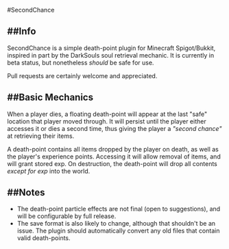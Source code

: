 #SecondChance

##Info
---
SecondChance is a simple death-point plugin for Minecraft Spigot/Bukkit, inspired in part by the DarkSouls soul retrieval mechanic. It is currently in beta status, but nonetheless _should_ be safe for use.

Pull requests are certainly welcome and appreciated.

##Basic Mechanics
---
When a player dies, a floating death-point will appear at the last "safe" location that player moved through. It will persist until the player either accesses it or dies a second time, thus giving the player a _"second chance"_ at retrieving their items.

A death-point contains all items dropped by the player on death, as well as the player's experience points. Accessing it will allow removal of items, and will grant stored exp. On destruction, the death-point will drop all contents _except for exp_ into the world.

##Notes
---
* The death-point particle effects are not final (open to suggestions), and will be configurable by full release.
* The save format is also likely to change, although that shouldn't be an issue. The plugin should automatically convert any old files that contain valid death-points.
